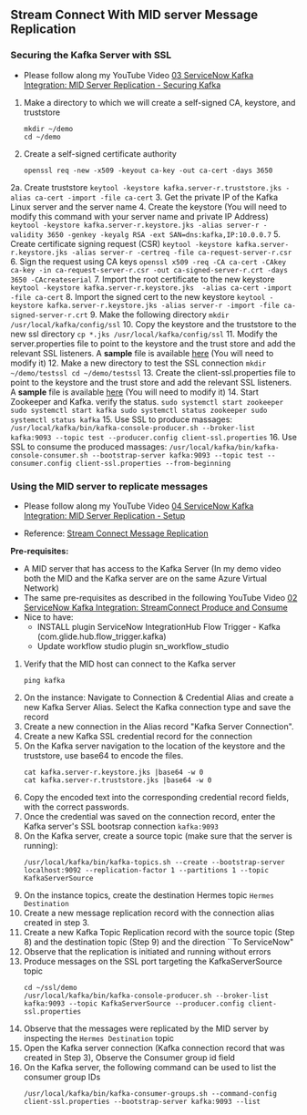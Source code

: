 ## Stream Connect With MID server Message Replication
### Securing the Kafka Server with SSL
* Please follow along my YouTube Video [03 ServiceNow Kafka Integration: MID Server Replication - Securing Kafka](https://youtu.be/Dg9sQgld1_Y?list=PL5DgOfLBA3Rbllyw8mfqba52m3k_U4EnX)

1. Make a directory to which we will create a self-signed CA, keystore, and truststore
    ```
    mkdir ~/demo
    cd ~/demo
    ```
2. Create a self-signed certificate authority
    ```
    openssl req -new -x509 -keyout ca-key -out ca-cert -days 3650
    ```
2a. Create truststore
    ```
    keytool -keystore kafka.server-r.truststore.jks -alias ca-cert -import -file ca-cert
    ```
3. Get the private IP of the Kafka Linux server and the server name
4. Create the keystore (You will need to modify this command with your server name and private IP Address)
    ```
    keytool -keystore kafka.server-r.keystore.jks -alias server-r -validity 3650 -genkey -keyalg RSA -ext SAN=dns:kafka,IP:10.0.0.7
    ```
5. Create certificate signing request (CSR)
    ```
    keytool -keystore kafka.server-r.keystore.jks -alias server-r -certreq -file ca-request-server-r.csr
    ```
6. Sign the request using CA keys
    ```
    openssl x509 -req -CA ca-cert -CAkey ca-key -in ca-request-server-r.csr -out ca-signed-server-r.crt -days 3650 -CAcreateserial
    ```
7. Import the root certificate to the new keystore
    ```
    keytool -keystore kafka.server-r.keystore.jks  -alias ca-cert -import -file ca-cert
    ```
8. Import the signed cert to the new keystore
    ```
    keytool -keystore kafka.server-r.keystore.jks -alias server-r -import -file ca-signed-server-r.crt
    ```
9. Make the following directory
    ```
    mkdir /usr/local/kafka/config/ssl
    ```
10. Copy the keystore and the truststore to the new ssl directory
    ```
    cp *.jks /usr/local/kafka/config/ssl
    ```
11. Modify the server.properties file to point to the keystore and the trust store and add the relevant SSL listeners. A **sample** file is available [here](server.properties) (You will need to modify it)
12. Make a new directory to test the SSL connection
    ```
    mkdir ~/demo/testssl
    cd ~/demo/testssl
    ``` 
13. Create the client-ssl.properties file to point to the keystore and the trust store and add the relevant SSL listeners. A **sample** file is available [here](client-ssl.properties) (You will need to modify it)
14. Start Zookeeper and Kafka. verify the status.
    ```
    sudo systemctl start zookeeper
    sudo systemctl start kafka
    sudo systemctl status zookeeper
    sudo systemctl status kafka
    ```
15. Use SSL to produce massages:
    ```
    /usr/local/kafka/bin/kafka-console-producer.sh --broker-list kafka:9093 --topic test --producer.config client-ssl.properties
    ```
16. Use SSL to consume the produced massages:
    ```
    /usr/local/kafka/bin/kafka-console-consumer.sh --bootstrap-server kafka:9093 --topic test --consumer.config client-ssl.properties --from-beginning
    ```
### Using the MID server to replicate messages
* Please follow along my YouTube Video [04 ServiceNow Kafka Integration: MID Server Replication - Setup](https://youtu.be/N87f2OrY1Ho?list=PL5DgOfLBA3Rbllyw8mfqba52m3k_U4EnX)

* Reference: [Stream Connect Message Replication](https://docs.servicenow.com/bundle/washingtondc-integrate-applications/page/administer/integrationhub/concept/stream-connect-message-replication.html)

**Pre-requisites:**
- A MID server that has access to the Kafka Server (In my demo video both the MID and the Kafka server are on the same Azure Virtual Network)
- The same pre-requisites as described in the following YouTube Video [02 ServiceNow Kafka Integration: StreamConnect Produce and Consume](https://youtu.be/TDtJB00XwW8?list=PL5DgOfLBA3Rbllyw8mfqba52m3k_U4EnX)
- Nice to have:
    - INSTALL plugin ServiceNow IntegrationHub Flow Trigger - Kafka (com.glide.hub.flow_trigger.kafka) 
    - Update workflow studio plugin sn_workflow_studio

1. Verify that the MID host can connect to the Kafka server
    ```
    ping kafka
    ```
2. On the instance: Navigate to Connection & Credential Alias and create a new Kafka Server Alias. Select the Kafka connection type and save the record
3. Create a new connection in the Alias record "Kafka Server Connection". 
4. Create a new Kafka SSL credential record for the connection
5. On the Kafka server navigation to the location of the keystore and the truststore, use base64 to encode the files.
    ```
    cat kafka.server-r.keystore.jks |base64 -w 0
    cat kafka.server-r.truststore.jks |base64 -w 0
    ```
6. Copy the encoded text into the corresponding credential record fields, with the correct passwords.
7. Once the credential was saved on the connection record, enter the Kafka server's SSL bootsrap connection ```kafka:9093```
8. On the Kafka server, create a source topic (make sure that the server is running):
    ```
    /usr/local/kafka/bin/kafka-topics.sh --create --bootstrap-server localhost:9092 --replication-factor 1 --partitions 1 --topic KafkaServerSource
    ```
9. On the instance topics, create the destination Hermes topic ```Hermes Destination```
10. Create a new message replication record with the connection alias created in step 3.
11. Create a new Kafka Topic Replication record with the source topic (Step 8) and the destination topic (Step 9) and the direction ``To ServiceNow"
12. Observe that the replication is initiated and running without errors
13. Produce messages on the SSL port targeting the KafkaServerSource topic
    ```
    cd ~/ssl/demo
    /usr/local/kafka/bin/kafka-console-producer.sh --broker-list kafka:9093 --topic KafkaServerSource --producer.config client-ssl.properties
    ```
14. Observe that the messages were replicated by the MID server by inspecting the ```Hermes Destination``` topic
15. Open the Kafka server connection (Kafka connection record that was created in Step 3), Observe the Consumer group id field
16. On the Kafka server, the following command can be used to list the consumer group IDs
    ```
    /usr/local/kafka/bin/kafka-consumer-groups.sh --command-config client-ssl.properties --bootstrap-server kafka:9093 --list
    ```



